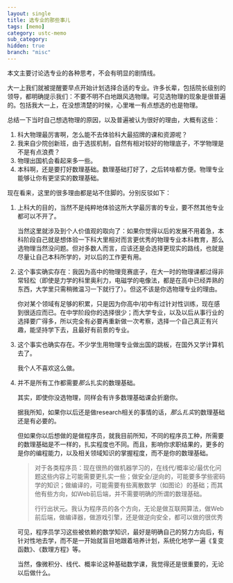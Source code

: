 ```yaml
---
layout: single
title: 选专业的那些事儿
tags: [memo]
category: ustc-memo
sub_category: 
hidden: true
branch: "misc"
---
```


本文主要讨论选专业的各种思考，不会有明显的剧情线。

大一上我们就被提醒要早点开始计划选择合适的专业。许多长辈，包括院长级别的领导，都明确提示我们：不要不明不白地跟风选物理。可见选物理的现象是很普遍的。包括我大一上，在没想清楚的时候，心里唯一有点想选的也是物理。

总结一下当时自己想选物理的原因，以及普遍被认为很好的理由，大概有这些：

1. 科大物理最厉害啊，怎么能不去体验科大最招牌的课和资源呢？
2. 我来自少院创新班，由于选拔机制，自然有相对较好的物理底子，不学物理是不是有点浪费？
3. 物理出国机会看起来多一些。
4. 本科啊，还是要打好数理基础。数理基础打好了，之后转啥都方便。物理专业能够让你有更坚实的数理基础。

现在看来，这里的很多理由都是站不住脚的。分别反驳如下：

1. 上科大的目的，当然不是纯粹地体验这所大学最厉害的专业，要不然其他专业都可以不开了。

   当然这里就涉及到个人价值观的取向了：如果你觉得以后的发展不用着急，本科阶段自己就是想体验一下科大里相对而言更优秀的物理专业本科教育，那么选物理当然没问题。但对多数人而言，应该还是会选择更现实的路线，也就是尽量让自己本科所学的，对以后的工作更有用。

2. 这个事实确实存在：我因为高中的物理竞赛底子，在大一时的物理课都过得非常轻松（即使是力学的科里奥利力，电磁学的电像法，都是在高中已经弄熟的东西，大学里只需稍微温习一下就行了）。但这不该是你选物理专业的理由。

   你对某个领域有足够的积累，只是因为你高中/初中有过针对性训练，现在感到很适应而已。在中学阶段你的选择很少；而大学专业，以及以后从事行业的选择要广得多，所以完全有必要再重新做一次考察，选择一个自己真正有兴趣，能坚持学下去，且最好有前景的专业。

3. 这个事实也确实存在。不少学生用物理专业做出国的跳板，在国外又学计算机去了。

   我个人不喜欢这么做。

4. 并不是所有工作都需要*那么*扎实的数理基础。

   其实，即使你没选物理，同样会有许多数理基础课会折磨你。

   据我所知，如果你以后还是做research相关的事情的话，*那么扎实*的数理基础还是有必要的。

   但如果你以后想做的是做程序员，就我目前所知，不同的程序员工种，所需要的数理基础是不一样的，扎实程度也不同。而且，影响你求职结果的，更多的是你的编程能力，以及相关领域知识的掌握程度，而不是你的数理基础。
   > 对于各类程序员：现在很热的做机器学习的，在线代/概率论/最优化问题这些内容上可能需要更扎实一些；做安全/逆向的，可能要多学些密码学的知识；做编译的，可能需要有些离散数学（如图论）的基础；而其他有些方向，如Web前后端，并不需要明确的所谓的数理基础。
   >
   > 行行出状元。我认为程序员的各个方向，无论是做互联网算法，做Web前后端，做编译器，做游戏引擎，还是做逆向安全，都可以做的很优秀

   可见，程序员学习这些被依赖的数学知识，最好是明确自己的努力方向后，有针对性地去学，而不是一开始就盲目地跟着培养计划，系统化地学一遍《复变函数》、《数理方程》等。

   当然，像微积分、线代、概率论这种基础数学课，我觉得还是很重要的，无论以后做什么。